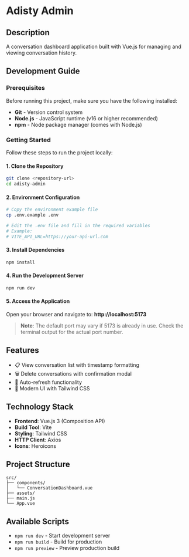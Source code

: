 # Adisty Admin

## Description
A conversation dashboard application built with Vue.js for managing and viewing conversation history.

## Development Guide

### Prerequisites
Before running this project, make sure you have the following installed:
- **Git** - Version control system
- **Node.js** - JavaScript runtime (v16 or higher recommended)
- **npm** - Node package manager (comes with Node.js)

### Getting Started

Follow these steps to run the project locally:

#### 1. Clone the Repository
```bash
git clone <repository-url>
cd adisty-admin
```

#### 2. Environment Configuration
```bash
# Copy the environment example file
cp .env.example .env

# Edit the .env file and fill in the required variables
# Example:
# VITE_API_URL=https://your-api-url.com
```

#### 3. Install Dependencies
```bash
npm install
```

#### 4. Run the Development Server
```bash
npm run dev
```

#### 5. Access the Application
Open your browser and navigate to: **http://localhost:5173**

> **Note**: The default port may vary if 5173 is already in use. Check the terminal output for the actual port number.

## Features
- 📋 View conversation list with timestamp formatting
- 🗑️ Delete conversations with confirmation modal
- 🔄 Auto-refresh functionality
- 🎨 Modern UI with Tailwind CSS

## Technology Stack
- **Frontend**: Vue.js 3 (Composition API)
- **Build Tool**: Vite
- **Styling**: Tailwind CSS
- **HTTP Client**: Axios
- **Icons**: Heroicons

## Project Structure
```
src/
├── components/
│   └── ConversationDashboard.vue
├── assets/
├── main.js
└── App.vue
```

## Available Scripts
- `npm run dev` - Start development server
- `npm run build` - Build for production
- `npm run preview` - Preview production build